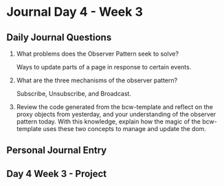 # Journal Day 4 - Week 3

## Daily Journal Questions

1. What problems does the Observer Pattern seek to solve?

    Ways to update parts of a page in response to certain events.

2. What are the three mechanisms of the observer pattern?

    Subscribe, Unsubscribe, and Broadcast.

3. Review the code generated from the bcw-template and reflect on the proxy objects from yesterday, and your understanding of the observer pattern today. With this knowledge, explain how the magic of the bcw-template uses these two concepts to manage and update the dom.

## Personal Journal Entry


## Day 4 Week 3 -  Project